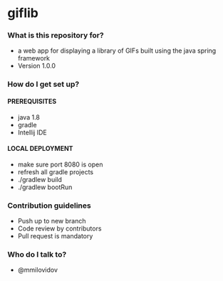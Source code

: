 # giflib #

### What is this repository for? ###

* a web app for displaying a library of GIFs built using the java spring framework
* Version 1.0.0

### How do I get set up? ###

#### PREREQUISITES ####
* java 1.8
* gradle
* Intellij IDE

#### LOCAL DEPLOYMENT ####
* make sure port 8080 is open
* refresh all gradle projects
* ./gradlew build
* ./gradlew bootRun

### Contribution guidelines ###

* Push up to new branch
* Code review by contributors
* Pull request is mandatory

### Who do I talk to? ###

* @mmilovidov
